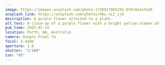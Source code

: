 ```yaml
---
image: https://images.unsplash.com/photo-1736817865292-0fdc0a2a7e30
unsplash_link: https://unsplash.com/photos/hKu_nLI_zjA
description: A purple flower attached to a plant.
alt_text: A close-up of a purple flower with a bright yellow stamen attached to a leafy green plant. More bush is visible blurred in the background.
pub_time: 2025-01-14
location: Perth, WA, Australia
camera: Google Pixel 7a
focal: 5.43mm
aperture: 1.9
shutter: "1/169"
iso: "45"
---
```

